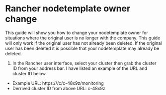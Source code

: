 # Rancher nodetemplate owner change
This guide will show you how to change your nodetemplate owner for situations where the original user is no longer with the company.  This guide will only work if the original user has not already been deleted.  If the original user has been deleted it is possible that your nodetemplate may already be deleted.
1. In the Rancher user interface, select your cluster then grab the cluster ID from your address bar.  I have listed an example of the URL and cluster ID below.
  * Example URL: https://<RANCHER URL>/c/c-48x9z/monitoring
  * Derrived cluster ID from above URL: c-48x9z
